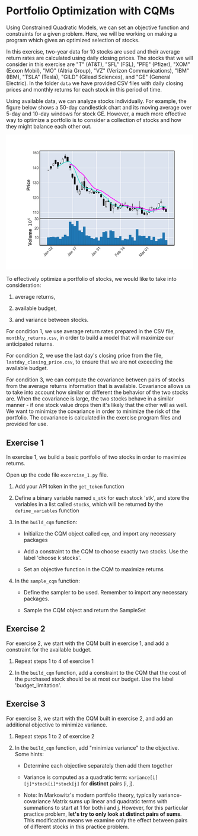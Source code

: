 # Portfolio Optimization with CQMs

Using Constrained Quadratic Models, we can set an objective function and constraints for a given problem. Here, we will be working on making a program which gives an optimized selection of stocks. 

In this exercise, two-year data for 10 stocks are used and their average return rates are calculated using daily closing prices. The stocks that we will consider in this exercise are "T" (AT&T), "SFL" (FSL), "PFE" (Pfizer), "XOM" (Exxon Mobil), "MO" (Altria Group), "VZ" (Verizon Communications), "IBM" (IBM), "TSLA" (Tesla), "GILD" (Gilead Sciences), and "GE" (General Electric). In the folder `data` we have provided CSV files with daily closing prices and monthly returns for each stock in this period of time.

Using available data, we can analyze stocks individually. For example, the figure below shows a 50-day candlestick chart and its moving average over 5-day and 10-day windows for stock GE. However, a much more effective way to optimize a portfolio is to consider a collection of stocks and how they might balance each other out.

![Nice picture](readme_imgs/ge.png "Nice picture")

To effectively optimize a portfolio of stocks, we would like to take into consideration:

   1. average returns,

   2. available budget,

   3. and variance between stocks.

For condition 1, we use average return rates prepared in the CSV file, `monthly_returns.csv`, in order to build a model that will maximize our anticipated returns.

For condition 2, we use the last day's closing price from the file, `lastday_closing_price.csv`, to ensure that we are not exceeding the available budget.

For condition 3, we can compute the covariance between pairs of stocks from the average returns information that is available. Covariance allows us to take into account how similar or different the behavior of the two stocks are. When the covariance is large, the two stocks behave in a similar manner - if one stock value drops then it's likely that the other will as well. We want to minimize the covariance in order to minimize the risk of the portfolio. The covariance is calculated in the exercise program files and provided for use.

## Exercise 1

In exercise 1, we build a basic portfolio of two stocks in order to maximize returns.

Open up the code file `excercise_1.py` file.

   1. Add your API token in the `get_token` function

   2. Define a binary variable named `s_stk` for each stock 'stk', and store the variables in a list called `stocks`, which will be returned by the `define_variables` function

   3. In the `build_cqm` function:
   
      - Initialize the CQM object called `cqm`, and import any necessary packages

      - Add a constraint to the CQM to choose exactly two stocks. Use the label 'choose k stocks'.

      - Set an objective function in the CQM to maximize returns

   4. In the `sample_cqm` function:

      - Define the sampler to be used. Remember to import any necessary packages.

      - Sample the CQM object and return the SampleSet

## Exercise 2

For exercise 2, we start with the CQM built in exercise 1, and add a constraint for the available budget.

   1. Repeat steps 1 to 4 of exercise 1

   2. In the `build_cqm` function, add a constraint to the CQM that the cost of the purchased stock should be at most our budget. Use the label 'budget_limitation'.

## Exercise 3

For exercise 3, we start with the CQM built in exercise 2, and add an additional objective to minimize variance.

   1. Repeat steps 1 to 2 of exercise 2

   2. In the `build_cqm` function, add "minimize variance" to the objective. Some hints:

      - Determine each objective separately then add them together

      - Variance is computed as a quadratic term: `variance[i][j]*stock[i]*stock[j]` for **distinct** pairs (i, j).
      
      - Note: In Markowitz's modern portfolio theory, typically variance-covariance Matrix sums up linear and quadratic terms with summations to start at 1 for both i and j. However, for this particular practice problem, **let's try to only look at distinct pairs of sums**. This modification means we examine only the effect between pairs of different stocks in this practice problem.
